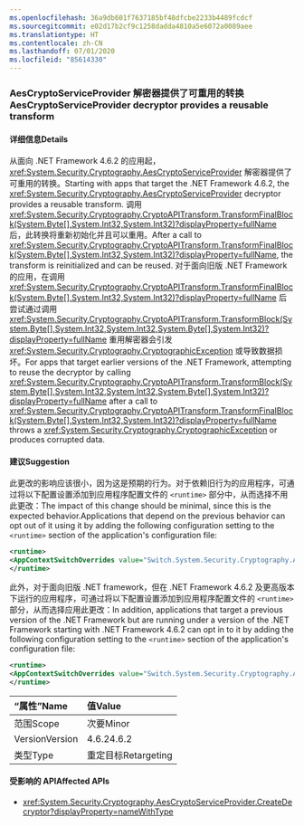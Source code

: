 ```yaml
---
ms.openlocfilehash: 36a9db601f7637185bf48dfcbe2233b4489fcdcf
ms.sourcegitcommit: e02d17b2cf9c1258dadda4810a5e6072a0089aee
ms.translationtype: HT
ms.contentlocale: zh-CN
ms.lasthandoff: 07/01/2020
ms.locfileid: "85614330"
---
```

### <a name="aescryptoserviceprovider-decryptor-provides-a-reusable-transform"></a><span data-ttu-id="dfea7-101">AesCryptoServiceProvider 解密器提供了可重用的转换</span><span class="sxs-lookup"><span data-stu-id="dfea7-101">AesCryptoServiceProvider decryptor provides a reusable transform</span></span>

#### <a name="details"></a><span data-ttu-id="dfea7-102">详细信息</span><span class="sxs-lookup"><span data-stu-id="dfea7-102">Details</span></span>

<span data-ttu-id="dfea7-103">从面向 .NET Framework 4.6.2 的应用起，<xref:System.Security.Cryptography.AesCryptoServiceProvider> 解密器提供了可重用的转换。</span><span class="sxs-lookup"><span data-stu-id="dfea7-103">Starting with apps that target the .NET Framework 4.6.2, the <xref:System.Security.Cryptography.AesCryptoServiceProvider> decryptor provides a reusable transform.</span></span> <span data-ttu-id="dfea7-104">调用 <xref:System.Security.Cryptography.CryptoAPITransform.TransformFinalBlock(System.Byte[],System.Int32,System.Int32)?displayProperty=fullName> 后，此转换将重新初始化并且可以重用。</span><span class="sxs-lookup"><span data-stu-id="dfea7-104">After a call to <xref:System.Security.Cryptography.CryptoAPITransform.TransformFinalBlock(System.Byte[],System.Int32,System.Int32)?displayProperty=fullName>, the transform is reinitialized and can be reused.</span></span> <span data-ttu-id="dfea7-105">对于面向旧版 .NET Framework 的应用，在调用 <xref:System.Security.Cryptography.CryptoAPITransform.TransformFinalBlock(System.Byte[],System.Int32,System.Int32)?displayProperty=fullName> 后尝试通过调用 <xref:System.Security.Cryptography.CryptoAPITransform.TransformBlock(System.Byte[],System.Int32,System.Int32,System.Byte[],System.Int32)?displayProperty=fullName> 重用解密器会引发 <xref:System.Security.Cryptography.CryptographicException> 或导致数据损坏。</span><span class="sxs-lookup"><span data-stu-id="dfea7-105">For apps that target earlier versions of the .NET Framework, attempting to reuse the decryptor by calling <xref:System.Security.Cryptography.CryptoAPITransform.TransformBlock(System.Byte[],System.Int32,System.Int32,System.Byte[],System.Int32)?displayProperty=fullName> after a call to <xref:System.Security.Cryptography.CryptoAPITransform.TransformFinalBlock(System.Byte[],System.Int32,System.Int32)?displayProperty=fullName> throws a <xref:System.Security.Cryptography.CryptographicException> or produces corrupted data.</span></span>

#### <a name="suggestion"></a><span data-ttu-id="dfea7-106">建议</span><span class="sxs-lookup"><span data-stu-id="dfea7-106">Suggestion</span></span>

<span data-ttu-id="dfea7-107">此更改的影响应该很小，因为这是预期的行为。对于依赖旧行为的应用程序，可通过将以下配置设置添加到应用程序配置文件的 `<runtime>` 部分中，从而选择不用此更改：</span><span class="sxs-lookup"><span data-stu-id="dfea7-107">The impact of this change should be minimal, since this is the expected behavior.Applications that depend on the previous behavior can opt out of it using it by adding the following configuration setting to the `<runtime>` section of the application's configuration file:</span></span>

```xml
<runtime>
<AppContextSwitchOverrides value="Switch.System.Security.Cryptography.AesCryptoServiceProvider.DontCorrectlyResetDecryptor=true"/>
</runtime>
```

<span data-ttu-id="dfea7-108">此外，对于面向旧版 .NET framework，但在 .NET Framework 4.6.2 及更高版本下运行的应用程序，可通过将以下配置设置添加到应用程序配置文件的 `<runtime>` 部分，从而选择应用此更改：</span><span class="sxs-lookup"><span data-stu-id="dfea7-108">In addition, applications that target a previous version of the .NET Framework but are running under a version of the .NET Framework starting with .NET Framework 4.6.2 can opt in to it by adding the following configuration setting to the `<runtime>` section of the application's configuration file:</span></span>

```xml
<runtime>
<AppContextSwitchOverrides value="Switch.System.Security.Cryptography.AesCryptoServiceProvider.DontCorrectlyResetDecryptor=false"/>
</runtime>
```

| <span data-ttu-id="dfea7-109">“属性”</span><span class="sxs-lookup"><span data-stu-id="dfea7-109">Name</span></span>    | <span data-ttu-id="dfea7-110">值</span><span class="sxs-lookup"><span data-stu-id="dfea7-110">Value</span></span>       |
|:--------|:------------|
| <span data-ttu-id="dfea7-111">范围</span><span class="sxs-lookup"><span data-stu-id="dfea7-111">Scope</span></span>   | <span data-ttu-id="dfea7-112">次要</span><span class="sxs-lookup"><span data-stu-id="dfea7-112">Minor</span></span>       |
| <span data-ttu-id="dfea7-113">Version</span><span class="sxs-lookup"><span data-stu-id="dfea7-113">Version</span></span> | <span data-ttu-id="dfea7-114">4.6.2</span><span class="sxs-lookup"><span data-stu-id="dfea7-114">4.6.2</span></span>       |
| <span data-ttu-id="dfea7-115">类型</span><span class="sxs-lookup"><span data-stu-id="dfea7-115">Type</span></span>    | <span data-ttu-id="dfea7-116">重定目标</span><span class="sxs-lookup"><span data-stu-id="dfea7-116">Retargeting</span></span> |

#### <a name="affected-apis"></a><span data-ttu-id="dfea7-117">受影响的 API</span><span class="sxs-lookup"><span data-stu-id="dfea7-117">Affected APIs</span></span>

- <xref:System.Security.Cryptography.AesCryptoServiceProvider.CreateDecryptor?displayProperty=nameWithType>
